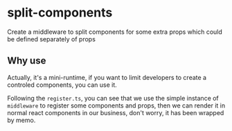 # split-components
Create a middleware to split components for some extra props which could be defined separately of props

## Why use
Actually, it's a mini-runtime, if you want to limit developers to create a controled components, you can use it.

Following the `register.ts`, you can see that we use the simple instance of `middleware` to register some components and props, then we can render it in normal react components in our business, don't worry, it has been wrapped by memo.